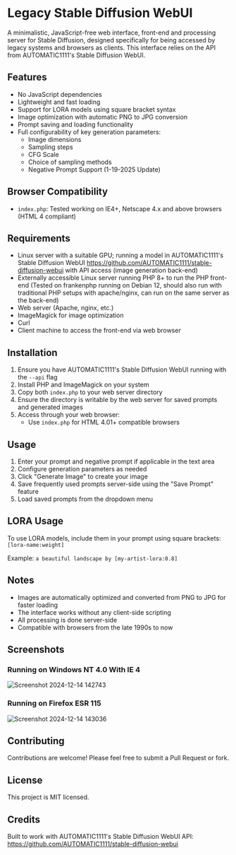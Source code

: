 # Legacy Stable Diffusion WebUI

A minimalistic, JavaScript-free web interface, front-end and processing server for Stable Diffusion, designed specifically for being accessed by legacy systems and browsers as clients. This interface relies on the API from AUTOMATIC1111's Stable Diffusion WebUI.

## Features
- No JavaScript dependencies
- Lightweight and fast loading
- Support for LORA models using square bracket syntax
- Image optimization with automatic PNG to JPG conversion
- Prompt saving and loading functionality
- Full configurability of key generation parameters:
  - Image dimensions
  - Sampling steps
  - CFG Scale
  - Choice of sampling methods
  - Negative Prompt Support (1-19-2025 Update)

## Browser Compatibility

- `index.php`: Tested working on IE4+, Netscape 4.x and above browsers (HTML 4 compliant)

## Requirements

- Linux server with a suitable GPU; running a model in AUTOMATIC1111's Stable Diffusion WebUI https://github.com/AUTOMATIC1111/stable-diffusion-webui with API access (image generation back-end)
- Externally accessible Linux server running PHP 8+ to run the PHP front-end (Tested on frankenphp running on Debian 12, should also run with traditional PHP setups with apache/nginx, can run on the same server as the back-end)
- Web server (Apache, nginx, etc.)
- ImageMagick for image optimization
- Curl
- Client machine to access the front-end via web browser


## Installation

1. Ensure you have AUTOMATIC1111's Stable Diffusion WebUI running with the `--api` flag
2. Install PHP and ImageMagick on your system
3. Copy both `index.php` to your web server directory
4. Ensure the directory is writable by the web server for saved prompts and generated images
5. Access through your web browser:
   - Use `index.php` for HTML 4.01+ compatible browsers

## Usage

1. Enter your prompt and negative prompt if applicable in the text area
2. Configure generation parameters as needed
3. Click "Generate Image" to create your image
4. Save frequently used prompts server-side using the "Save Prompt" feature
5. Load saved prompts from the dropdown menu

## LORA Usage

To use LORA models, include them in your prompt using square brackets:
```[lora-name:weight]```

Example:
```a beautiful landscape by [my-artist-lora:0.8]```

## Notes

- Images are automatically optimized and converted from PNG to JPG for faster loading
- The interface works without any client-side scripting
- All processing is done server-side
- Compatible with browsers from the late 1990s to now

## Screenshots

### Running on Windows NT 4.0 With IE 4
![Screenshot 2024-12-14 142743](https://github.com/user-attachments/assets/838095cb-0af7-4c6e-a140-78e8f7c65691)



### Running on Firefox ESR 115
![Screenshot 2024-12-14 143036](https://github.com/user-attachments/assets/9745d00f-57cc-4788-a17d-43782d7e6fa3)


## Contributing

Contributions are welcome! Please feel free to submit a Pull Request or fork.

## License

This project is MIT licensed.

## Credits

Built to work with AUTOMATIC1111's Stable Diffusion WebUI API:
https://github.com/AUTOMATIC1111/stable-diffusion-webui
